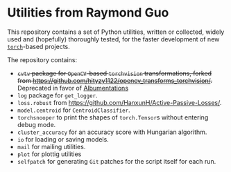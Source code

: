 # Utilities from Raymond Guo

This repository contains a set of Python utilities, written or collected, widely used and (hopefully) thoroughly tested, for the faster development of new [`torch`](https://pytorch.org/)-based projects.

The repository contains:

* ~~`cvtv` package for `OpenCV`-based `torchvision` transformations, forked from <https://github.com/hityzy1122/opencv_transforms_torchvision/>.~~ Deprecated in favor of [Albumentations](https://albumentations.ai/)
* `log` package for `get_logger`.
* `loss.robust` from <https://github.com/HanxunH/Active-Passive-Losses/>.
* `model.centroid` for `CentroidClassifier`.
* `torchsnooper` to print the shapes of `torch.Tensor`s without entering debug mode.
* `cluster_accuracy` for an accuracy score with Hungarian algorithm.
* `io` for loading or saving models.
* `mail` for mailing utilities.
* `plot` for plottig utilities
* `selfpatch` for generating `Git` patches for the script itself for each run.
